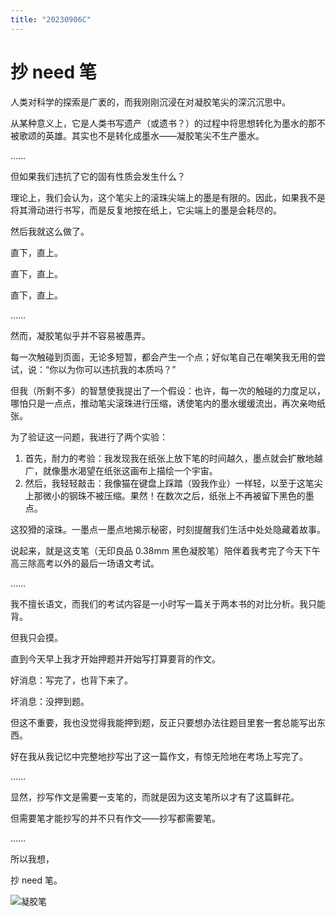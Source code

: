 ```yaml
---
title: "20230906C"
---
```


# 抄 need 笔

人类对科学的探索是广袤的，而我刚刚沉浸在对凝胶笔尖的深沉沉思中。

从某种意义上，它是人类书写遗产（或遗书？）的过程中将思想转化为墨水的那不被歌颂的英雄。其实也不是转化成墨水——凝胶笔尖不生产墨水。

……

但如果我们违抗了它的固有性质会发生什么？

理论上，我们会认为，这个笔尖上的滚珠尖端上的墨是有限的。因此，如果我不是将其滑动进行书写，而是反复地按在纸上，它尖端上的墨是会耗尽的。

然后我就这么做了。

直下，直上。

直下，直上。

直下，直上。

……

然而，凝胶笔似乎并不容易被愚弄。

每一次触碰到页面，无论多短暂，都会产生一个点；好似笔自己在嘲笑我无用的尝试，说：“你以为你可以违抗我的本质吗？”

但我（所剩不多）的智慧使我提出了一个假设：也许，每一次的触碰的力度足以，哪怕只是一点点，推动笔尖滚珠进行压缩，诱使笔内的墨水缓缓流出，再次亲吻纸张。

为了验证这一问题，我进行了两个实验：

1. 首先，耐力的考验：我发现我在纸张上放下笔的时间越久，墨点就会扩散地越广，就像墨水渴望在纸张这画布上描绘一个宇宙。
2. 然后，我轻轻敲击：我像猫在键盘上踩踏（毁我作业）一样轻，以至于这笔尖上那微小的钢珠不被压缩。果然！在数次之后，纸张上不再被留下黑色的墨点。

这狡猾的滚珠。一墨点一墨点地揭示秘密，时刻提醒我们生活中处处隐藏着故事。

说起来，就是这支笔（无印良品 0.38mm 黑色凝胶笔）陪伴着我考完了今天下午高三除高考以外的最后一场语文考试。

……

我不擅长语文，而我们的考试内容是一小时写一篇关于两本书的对比分析。我只能背。

但我只会摸。

直到今天早上我才开始押题并开始写打算要背的作文。

好消息：写完了，也背下来了。

坏消息：没押到题。

但这不重要，我也没觉得我能押到题，反正只要想办法往题目里套一套总能写出东西。

好在我从我记忆中完整地抄写出了这一篇作文，有惊无险地在考场上写完了。

……

显然，抄写作文是需要一支笔的，而就是因为这支笔所以才有了这篇鲜花。

但需要笔才能抄写的并不只有作文——抄写都需要笔。

……

所以我想，

抄 need 笔。

![凝胶笔](/img/20230906C-笔.jpg)
